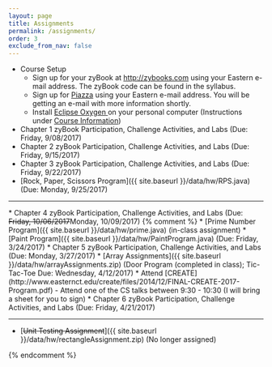 ```yaml
---  
layout: page
title: Assignments 
permalink: /assignments/
order: 3
exclude_from_nav: false
---
```

   
* Course Setup 
	* Sign up for your zyBook at <a href = "http://zybooks.com">http://zybooks.com</a> using your Eastern e-mail address. The zyBook code can be found in the syllabus.
	* Sign up for <a href = "http://www.piazza.com">Piazza</a> using your Eastern e-mail address. You will be getting an e-mail with more information shortly. 
	* Install <a href = "https://eclipse.org">Eclipse Oxygen </a> on your personal computer (Instructions under <a href = "http://gdancik.github.io/CSC-210/info/">Course Information</a>) 
* Chapter 1 zyBook Participation, Challenge Activities, and Labs (Due: Friday, 9/08/2017) 
* Chapter 2 zyBook Participation, Challenge Activities, and Labs (Due: Friday, 9/15/2017) 
* Chapter 3 zyBook Participation, Challenge Activities, and Labs (Due: Friday, 9/22/2017)
* [Rock, Paper, Scissors Program]({{ site.baseurl }}/data/hw/RPS.java) (Due: Monday, 9/25/2017)
<hr>
* Chapter 4 zyBook Participation, Challenge Activities, and Labs (Due: <strike>Friday, 10/06/2017</strike>Monday, 10/09/2017)
{% comment %}
* [Prime Number Program]({{ site.baseurl }}/data/hw/prime.java) (in-class assignment)  
* [Paint Program]({{ site.baseurl }}/data/hw/PaintProgram.java) (Due: Friday, 3/24/2017)  
* Chapter 5 zyBook Participation, Challenge Activities, and Labs (Due: Monday, 3/27/2017)
* [Array Assignments]({{ site.baseurl }}/data/hw/arrayAssignments.zip) (Door Program (completed in class); Tic-Tac-Toe Due: Wednesday, 4/12/2017)  
* Attend [CREATE](http://www.easternct.edu/create/files/2014/12/FINAL-CREATE-2017-Program.pdf) - Attend one of the CS talks between 9:30 - 10:30 (I will bring a sheet for you to sign) 
* Chapter 6 zyBook Participation, Challenge Activities, and Labs (Due: Friday, 4/21/2017)

***
* [<s>Unit Testing Assignment</s>]({{ site.baseurl }}/data/hw/rectangleAssignment.zip) (No longer assigned)

{% endcomment %} 
